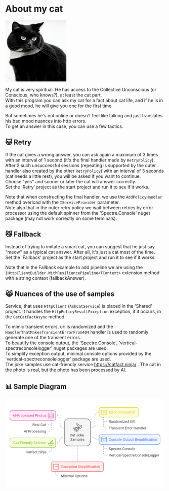 # About my cat
![cat_photo](/samples/Intro/docs/cat_photo_processed.png)   

My cat is very spiritual. He has access to the Collective Unconscious (or Conscious, who knows?), at least the cat part.  
With this program you can ask my cat for a fact about cat life, and if he is in a good mood, he will give you one for the first time.  

But sometimes he's not online or doesn't feel like talking and just translates his bad mood nuances into http errors.  
To get an answer in this case, you can use a few tactics.


## 🐱 Retry

If the cat gives a wrong answer, you can ask again a maximum of 3 times with an interval of 1 second (it's the final handler made by `RetryPolicy`).  
After 2 such unsuccessful sessions (repeating is supported by the outer handler also created by the other `RetryPolicy`) with an interval of 3 seconds (cat needs a little rest), you will be asked if you want to continue.  
Choose "yes" and sooner or later the cat will answer correctly.  
Set the 'Retry' project as the start project and run it to see if it works.  

Note that when constructing the final handler, we use the `AddPolicyHandler` method overload with the `IServiceProvider` parameter.  
Note also that in the outer retry policy we wait between retries by error processor using the default spinner from the 'Spectre.Console' nuget package (may not work correctly on some terminals).  


## 😼 Fallback

Instead of trying to imitate a smart cat, you can suggest that he just say "meow" as a typical cat answer.
After all, it's just a cat most of the time.  
Set the 'Fallback' project as the start project and run it to see if it works.  

Note that in the Fallback example to add pipeline we are using the `IHttpClientBuilder.WithResiliencePipeline<TContext>` extension method with a string context (fallbackAnswer).


## 😹 Nuances of the use of samples

Service, that uses `HttpClient` (`AskCatService`) is placed in the 'Shared' project. It handles the `HttpPolicyResultException` exception, if it occurs, in the `GetCatFactAsync` method.  

To mimic transient errors, uri is randomized and the `HandlerThatMakesTransientErrorFrom404` handler is used to randomly generate one of the transient errors.  
To beautify the console output, the 'Spectre.Console', 'vertical-spectreconsolelogger' nuget packages are used.  
To simplify exception output, minimal console options provided by the `vertical-spectreconsolelogger' package are used.  
The joke samples use cat-friendly service https://catfact.ninja/ . The cat in the photo is real, but the photo has been processed by AI.  


## 📊 Sample Diagram
![cat_photo](/samples/Intro/docs/diagrams/cat_samples.png)   
